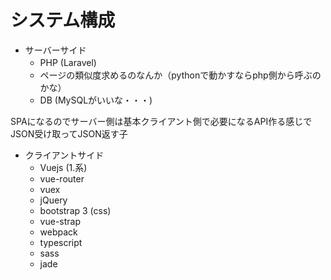 # システム構成

* サーバーサイド
  * PHP (Laravel)　
  * ページの類似度求めるのなんか（pythonで動かすならphp側から呼ぶのかな）
  * DB (MySQLがいいな・・・)

SPAになるのでサーバー側は基本クライアント側で必要になるAPI作る感じで  
JSON受け取ってJSON返す子


* クライアントサイド
  * Vuejs (1.系)
  * vue-router
  * vuex
  * jQuery
  * bootstrap 3 (css)
  * vue-strap
  * webpack
  * typescript
  * sass
  * jade
